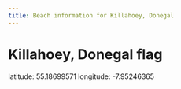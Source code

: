 ```yaml
---
title: Beach information for Killahoey, Donegal
---
```

# Killahoey, Donegal <span class="material-icons blue-flag">flag</span>

<div class="location-info">latitude: 55.18699571 longitude: -7.95246365</div>
<div id="met-eireann-warnings"></div>
<div></div>